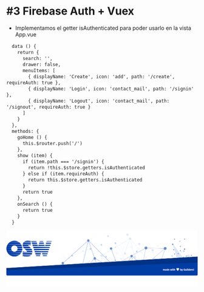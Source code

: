 # #3 Firebase Auth + Vuex

- Implementamos el getter isAuthenticated para poder usarlo en la vista App.vue

```
  data () {
    return {
      search: '',
      drawer: false,
      menuItems: [
        { displayName: 'Create', icon: 'add', path: '/create', requireAuth: true },
        { displayName: 'Login', icon: 'contact_mail', path: '/signin' },
        { displayName: 'Logout', icon: 'contact_mail', path: '/signout', requireAuth: true }
      ]
    }
  },
  methods: {
    goHome () {
      this.$router.push('/')
    },
    show (item) {
      if (item.path === '/signin') {
        return !this.$store.getters.isAuthenticated
      } else if (item.requireAuth) {
        return this.$store.getters.isAuthenticated
      }
      return true
    },
    onSearch () {
      return true
    }
  }
```

![firebase](./assets/img/footer.png)

